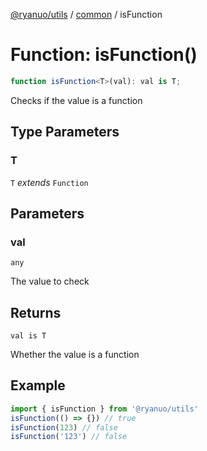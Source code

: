 [@ryanuo/utils](../../index.md) / [common](../index.md) / isFunction

# Function: isFunction()

```ts
function isFunction<T>(val): val is T;
```

Checks if the value is a function

## Type Parameters

### T

`T` *extends* `Function`

## Parameters

### val

`any`

The value to check

## Returns

`val is T`

Whether the value is a function

## Example

```ts twoslash
import { isFunction } from '@ryanuo/utils'
isFunction(() => {}) // true
isFunction(123) // false
isFunction('123') // false
```
